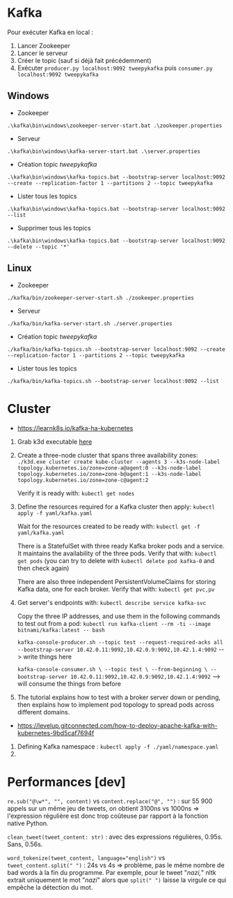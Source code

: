 # Kafka

Pour exécuter Kafka en local :

1. Lancer Zookeeper
2. Lancer le serveur
3. Créer le topic (sauf si déjà fait précédemment)
4. Exécuter `producer.py localhost:9092 tweepykafka` puis `consumer.py localhost:9092 tweepykafka`

## Windows

- Zookeeper

```
.\kafka\bin\windows\zookeeper-server-start.bat .\zookeeper.properties
```

- Serveur

```
.\kafka\bin\windows\kafka-server-start.bat .\server.properties
```

- Création topic _tweepykafka_

```
.\kafka\bin\windows\kafka-topics.bat --bootstrap-server localhost:9092 --create --replication-factor 1 --partitions 2 --topic tweepykafka
```

- Lister tous les topics

```
.\kafka\bin\windows\kafka-topics.bat --bootstrap-server localhost:9092 --list
```

- Supprimer tous les topics

```
.\kafka\bin\windows\kafka-topics.bat --bootstrap-server localhost:9092 --delete --topic '*'
```

## Linux

- Zookeeper

```
./kafka/bin/zookeeper-server-start.sh ./zookeeper.properties
```

- Serveur

```
./kafka/bin/kafka-server-start.sh ./server.properties
```

- Création topic _tweepykafka_

```
./kafka/bin/kafka-topics.sh --bootstrap-server localhost:9092 --create --replication-factor 1 --partitions 2 --topic tweepykafka
```

- Lister tous les topics

```
./kafka/bin/kafka-topics.sh --bootstrap-server localhost:9092 --list
```

# Cluster

- https://learnk8s.io/kafka-ha-kubernetes

1. Grab k3d executable [here](https://github.com/k3d-io/k3d/releases)

2. Create a three-node cluster that spans three availability
   zones: `./k3d.exe cluster create kube-cluster --agents 3 --k3s-node-label topology.kubernetes.io/zone=zone-a@agent:0 --k3s-node-label topology.kubernetes.io/zone=zone-b@agent:1 --k3s-node-label topology.kubernetes.io/zone=zone-c@agent:2`

   Verify it is ready with: `kubectl get nodes`

3. Define the resources required for a Kafka cluster then apply: `kubectl apply -f yaml/kafka.yaml`

   Wait for the resources created to be ready with: `kubectl get -f yaml/kafka.yaml`

   There is a StatefulSet with three ready Kafka broker pods and a service. It maintains the availability of the three
   pods. Verify that with: `kubectl get pods` (you can try to delete with `kubectl delete pod kafka-0` and then check
   again)

   There are also three independent PersistentVolumeClaims for storing Kafka data, one for each broker. Verify that
   with: `kubectl get pvc,pv`

4. Get server's endpoints with: `kubectl describe service kafka-svc`

   Copy the three IP addresses, and use them in the following commands to test out from a pod:
   `kubectl run kafka-client --rm -ti --image bitnami/kafka:latest -- bash`

   `kafka-console-producer.sh --topic test --request-required-acks all --bootstrap-server 10.42.0.11:9092,10.42.0.9:9092,10.42.1.4:9092`
   --> write things here

   `kafka-console-consumer.sh \ --topic test \ --from-beginning \ --bootstrap-server 10.42.0.11:9092,10.42.0.9:9092,10.42.1.4:9092`
   --> will consume the things from before

5. The tutorial explains how to test with a broker server down or pending, then explains how to implement pod topology
   to spread pods across different domains.

* https://levelup.gitconnected.com/how-to-deploy-apache-kafka-with-kubernetes-9bd5caf7694f

1. Defining Kafka namespace : `kubectl apply -f ./yaml/namespace.yaml`
2.

# Performances [dev]

`re.sub("@\w*", "", content)` vs `content.replace("@", "")` : sur 55 900 appels sur un même jeu de tweets, on obtient
3100ns vs 1000ns => l'expression régulière est donc trop coûteuse par rapport à la fonction native Python.

`clean_tweet(tweet_content: str)` : avec des expressions régulières, 0.95s. Sans, 0.56s.

`word_tokenize(tweet_content, language="english")` vs `tweet_content.split(" ")` : 24s vs 4s => problème, pas le même
nombre de bad words à la fin du programme. Par exemple, pour le tweet "_nazi,_" nltk extrait uniquement le mot "_nazi_"
alors que `split(" ")` laisse la virgule ce qui empêche la détection du mot.
